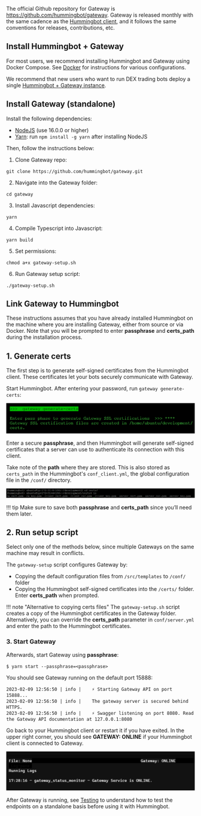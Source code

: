 The official Github repository for Gateway is https://github.com/hummingbot/gateway. Gateway is released monthly  with the same cadence as the [Hummingbot client](https://github.com/hummingbot/hummingbot), and it follows the same conventions for releases, contributions, etc.

## Install Hummingbot + Gateway

For most users, we recommend installing Hummingbot and Gateway using Docker Compose.  See [Docker](/installation/docker/) for instructions for various configurations.

We recommend that new users who want to run DEX trading bots deploy a single [Hummingbot + Gateway instance](https://github.com/hummingbot/deploy-examples/tree/development/hummingbot_gateway_compose).

## Install Gateway (standalone)

Install the following dependencies:

- [NodeJS](https://nodejs.org/) (use 16.0.0 or higher)
- [Yarn](https://yarnpkg.com/): run `npm install -g yarn` after installing NodeJS

Then, follow the instructions below:

1. Clone Gateway repo:
```
git clone https://github.com/hummingbot/gateway.git
```

2. Navigate into the Gateway folder:
```
cd gateway
```

3. Install Javascript dependencies:
```
yarn
```

4. Compile Typescript into Javascript:
```
yarn build
```

5. Set permissions:
```
chmod a+x gateway-setup.sh
```

6. Run Gateway setup script:
```
./gateway-setup.sh
```

## Link Gateway to Hummingbot

These instructions assumes that you have already installed Hummingbot on the machine where you are installing Gateway, either from source or via Docker. Note that you will be prompted to enter **passphrase** and **certs_path** during the installation process.

## 1. Generate certs

The first step is to generate self-signed certificates from the Hummingbot client. These certificates let your bots securely communicate with Gateway.

Start Hummingbot. After entering your password, run `gateway generate-certs`:

[![](./generate-certs.png)](./generate-certs.png)

Enter a secure **passphrase**, and then Hummingbot will generate self-signed certificates that a server can use to authenticate its connection with this client.

Take note of the **path** where they are stored. This is also stored as `certs_path` in the Hummingbot's `conf_client.yml`, the global configuration file in the `/conf/` directory.

[![](./certs-path.png)](./certs-path.png)

!!! tip
    Make sure to save both **passphrase** and **certs_path** since you’ll need them later.

## 2. Run setup script

Select only one of the methods below, since multiple Gateways on the same machine may result in conflicts.

The `gateway-setup` script configures Gateway by:

* Copying the default configuration files from `/src/templates` to `/conf/` folder
* Copying the Hummingbot self-signed certificates into the `/certs/` folder. Enter **certs_path** when prompted.

!!! note "Alternative to copying certs files"
    The `gateway-setup.sh` script creates a copy of the Hummingbot certificates in the Gateway folder. Alternatively, you can override the **certs_path** parameter in `conf/server.yml` and enter the path to the Hummingbot certificates.


### 3. Start Gateway

Afterwards, start Gateway using **passphrase**:

```
$ yarn start --passphrase=<passphrase>
```

You should see Gateway running on the default port 15888:
```
2023-02-09 12:56:50 | info | 	⚡️ Starting Gateway API on port 15888...
2023-02-09 12:56:50 | info | 	The gateway server is secured behind HTTPS.
2023-02-09 12:56:50 | info | 	⚡️ Swagger listening on port 8080. Read the Gateway API documentation at 127.0.0.1:8080
```

Go back to your Hummingbot client or restart it if you have exited. In the upper right corner, you should see **GATEWAY: ONLINE** if your Hummingbot client is connected to Gateway.

[![](./gateway-status.png)](./gateway-status.png)

After Gateway is running, see [Testing](testing.md) to understand how to test the endpoints on a standalone basis before using it with Hummingbot.